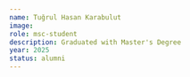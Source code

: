 ```yaml
---
name: Tuğrul Hasan Karabulut
image: 
role: msc-student
description: Graduated with Master's Degree
year: 2025
status: alumni
---
```

